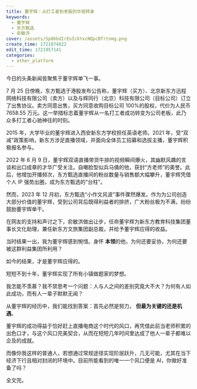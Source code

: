```yaml
---
title: 董宇辉：从打工者到老板的华丽转身
keywords:
  - 董宇辉
  - 东方甄选
  - 俞敏洪
cover: /assets/Sp86bdIrEoIckYxcNQpcBTrtnmg.png
create_time: 1721874822
edit_time: 1721957141
categories:
  - other_platform
---
```



今日的头条新闻皆聚焦于董宇辉单飞一事。

7 月 25 日傍晚，东方甄选于港股发布公告称，董宇辉（买方）、北京新东方迅程网络科技有限公司（卖方）以及与辉同行（北京）科技有限公司（目标公司）订立了出售协议。卖方同意出售，买方同意收购目标公司 100%的股权，代价为人民币 7658.55 万元。这一举措标志着董宇辉从一名打工者成功转变为公司老板，此乃众多打工者心驰神往的时刻。

2015 年，大学毕业的董宇辉进入西安新东方学校担任英语老师。2021 年，受“双减”政策影响，新东方涉足直播领域，并面向全体员工招募和选拔主播，董宇辉积极报名参与。

2022 年 6 月 9 日，董宇辉双语直播带货牛排的视频瞬间爆火，其幽默风趣的言谈和出口成章的才华广受关注。自嘲脸型似兵马俑的他，获封“方老师”的美誉。此后，他增加开播频次，东方甄选直播间的粉丝数量与销售额大幅攀升，董宇辉凭借个人 IP 强势出圈，成为东方甄选的“台柱”。

然而，2023 年 12 月初，东方甄选“小作文风波”事件骤然爆发。作为为公司创造大部分价值的董宇辉，受到公司背后既得利益者的排挤，广大粉丝极为不满，纷纷鼓励董宇辉单干。

在网友的支持和声讨之下，俞敏洪做出让步，任命董宇辉为新东方教育科技集团董事长文化助理，兼任新东方文旅集团副总裁，并给予董宇辉应得的收益。

当时结果一出，我为董宇辉感到惋惜。身怀 **本领**的他，为何还要妥协，为何还要被这群利益集团所利用？

如今的结果，才是董宇辉应得的。

短短不到十年，董宇辉实现了所有小镇做题家的梦想。

我怎能不羡慕？我不禁思考一个问题：人与人之间的差别究竟大不大？为何有人如此成功，而有人一辈子默默无闻？

从董宇辉的经历中，我们能找到答案：首先必然是努力， **但最为关键的还是机遇**。

董宇辉的成功得益于恰好赶上直播电商这个时代的风口，再凭借此前当老师积累的出色口才，与这个风口完美契合，从而在短短几年时间里达成了他人一辈子都难以企及的成就。 

而像你我这样的普通人，若想通过常规途径实现阶层跃升，几无可能，尤其在当下经济下行且相对封闭的环境中。目前所能看到的唯一一个风口便是 AI，你做好准备了吗？

全文完。

